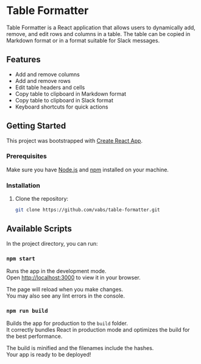 # Table Formatter

Table Formatter is a React application that allows users to dynamically add, remove, and edit rows and columns in a table. The table can be copied in Markdown format or in a format suitable for Slack messages.

## Features

- Add and remove columns
- Add and remove rows
- Edit table headers and cells
- Copy table to clipboard in Markdown format
- Copy table to clipboard in Slack format
- Keyboard shortcuts for quick actions

## Getting Started

This project was bootstrapped with [Create React App](https://github.com/facebook/create-react-app).

### Prerequisites

Make sure you have [Node.js](https://nodejs.org/) and [npm](https://www.npmjs.com/) installed on your machine.

### Installation

1. Clone the repository:
   ```sh
   git clone https://github.com/vabs/table-formatter.git

## Available Scripts

In the project directory, you can run:

### `npm start`

Runs the app in the development mode.\
Open [http://localhost:3000](http://localhost:3000) to view it in your browser.

The page will reload when you make changes.\
You may also see any lint errors in the console.

### `npm run build`

Builds the app for production to the `build` folder.\
It correctly bundles React in production mode and optimizes the build for the best performance.

The build is minified and the filenames include the hashes.\
Your app is ready to be deployed!
